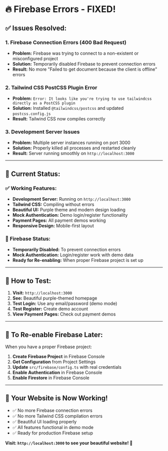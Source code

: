 # 🔥 Firebase Errors - FIXED! 

## ✅ **Issues Resolved:**

### 1. **Firebase Connection Errors (400 Bad Request)**
- **Problem:** Firebase was trying to connect to a non-existent or misconfigured project
- **Solution:** Temporarily disabled Firebase to prevent connection errors
- **Result:** No more "Failed to get document because the client is offline" errors

### 2. **Tailwind CSS PostCSS Plugin Error**
- **Problem:** `Error: It looks like you're trying to use tailwindcss directly as a PostCSS plugin`
- **Solution:** Installed `@tailwindcss/postcss` and updated `postcss.config.js`
- **Result:** Tailwind CSS now compiles correctly

### 3. **Development Server Issues**
- **Problem:** Multiple server instances running on port 3000
- **Solution:** Properly killed all processes and restarted cleanly
- **Result:** Server running smoothly on `http://localhost:3000`

---

## 🎯 **Current Status:**

### ✅ **Working Features:**
- **Development Server:** Running on `http://localhost:3000`
- **Tailwind CSS:** Compiling without errors
- **Beautiful UI:** Purple theme and modern design loading
- **Mock Authentication:** Demo login/register functionality
- **Payment Pages:** All payment demos working
- **Responsive Design:** Mobile-first layout

### 🔧 **Firebase Status:**
- **Temporarily Disabled:** To prevent connection errors
- **Mock Authentication:** Login/register work with demo data
- **Ready for Re-enabling:** When proper Firebase project is set up

---

## 🚀 **How to Test:**

1. **Visit:** `http://localhost:3000`
2. **See:** Beautiful purple-themed homepage
3. **Test Login:** Use any email/password (demo mode)
4. **Test Register:** Create demo account
5. **View Payment Pages:** Check out payment demos

---

## 🔄 **To Re-enable Firebase Later:**

When you have a proper Firebase project:

1. **Create Firebase Project** in Firebase Console
2. **Get Configuration** from Project Settings
3. **Update** `src/firebase/config.ts` with real credentials
4. **Enable Authentication** in Firebase Console
5. **Enable Firestore** in Firebase Console

---

## 🎉 **Your Website is Now Working!**

- ✅ No more Firebase connection errors
- ✅ No more Tailwind CSS compilation errors  
- ✅ Beautiful UI loading properly
- ✅ All features functional in demo mode
- ✅ Ready for production Firebase setup

**Visit: `http://localhost:3000` to see your beautiful website! 🌟**

